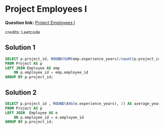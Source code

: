 # Project Employees I

**Question link:** [Project Employees I](https://leetcode.com/problems/project-employees-i/description/)

credits: Leetcode


## Solution 1
```sql
SELECT p.project_id, ROUND(SUM(emp.experience_years)/count(p.project_id), 2) as average_years
FROM Project AS p
LEFT JOIN Employee AS emp 
    ON p.employee_id = emp.employee_id
GROUP BY p.project_id;
```


## Solution 2
```sql
SELECT p.project_id , ROUND(AVG(e.experience_years), 2) AS average_years
FROM Project AS p
LEFT JOIN  Employee AS e
    ON p.employee_id = e.employee_id
GROUP BY p.project_id;
```